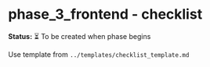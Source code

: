 # phase_3_frontend - checklist

**Status:** ⏳ To be created when phase begins

Use template from `../templates/checklist_template.md`
